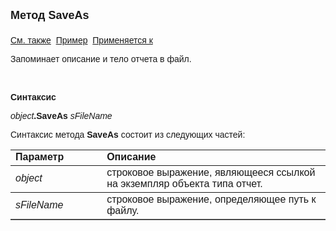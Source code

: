 <html>
<head>
<title>Отчет\SaveAs</title>
</head>

<body>

<p><strong><font size="4" face="Arial">Метод SaveAs<br>
<br>
</font></strong><font face="Arial"><a href="LoadFrom.html">См. также</a>&nbsp;
<u>Пример</u>&nbsp; <a
href="../AsRepViewer.html">Применяется к</a></font></p>

<p><font face="Arial">Запоминает описание и тело отчета в файл.</font></p>

<p>&nbsp;</p>

<p class="label"><font face="Arial"><b>Синтаксис</b></font></p>

<p><font face="Arial"><em>object</em><strong>.SaveAs </strong><em>s</em></font><em><font face="Arial">FileName</font></em></p>

<p class="label"><font face="Arial">Синтаксис метода <strong>SaveAs</strong>
состоит из следующих частей:</font></p>

<table border="1" cellPadding="5" cols="2" frame="below" rules="rows">
<TBODY>
  <tr vAlign="top">
    <td class="label" width="29%"><font face="Arial"><b>Параметр</b></font></td>
    <td class="label" width="71%"><font face="Arial"><strong>Описание</strong></font></td>
  </tr>
  <tr>
    <td width="29%"><font face="Arial"><em>object</em></font></td>
    <td width="71%"><font face="Arial">строковое выражение, являющееся 
	ссылкой на экземпляр объекта типа отчет.</font></td>
  </tr>
  <tr>
    <td width="29%"><font face="Arial"><em>s</em></font><em><font face="Arial">FileName</font></em></td>
    <td width="71%"><font face="Arial">строковое выражение, 
	определяющее путь к файлу. </font></td>
  </tr>
</TBODY>
</table>

</body>
</html>
